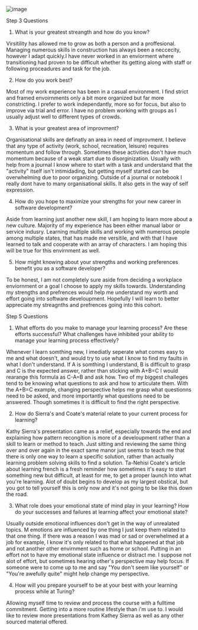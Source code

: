 ![image](https://user-images.githubusercontent.com/41242546/72687996-4100df80-3afb-11ea-93ba-095a7860b53e.png)

Step 3 Questions

1) What is your greatest streangth and how do you know?
  
  Virsitility has allowed me to grow as both a person and a proffesional. Managing numerous skills in construction has always been a neccecity, however I adapt quickly.I have never worked in an enviorment where transitioning had proven to be difficult whether its getting along with staff or following proceadures and task for the job.
  
2) How do you work best?
  
  Most of my work experience has been in a casual environment. I find strict and framed envoirnments only a bit more organized but far more constricting. I prefer to work independantly, more so for focus, but also to improve via trial and error. I have no problem working with groups as I usually adjust well to different types of crowds. 
  
3) What is your greatest area of improvment?
  
  Organisational skills are definatly an area in need of improvment. I believe that any type of activity (work, school, recreation, leisure) requires momentum and follow through. Sometimes these activities don't have much momentum because of a weak start due to disorginization. Usually with help from a journal I know where to start with a task and understand that the "activity" itself isn't intimidading, but getting myself started can be overwhelming due to poor organizing. Outside of a journal or notebook I really dont have to many organisational skills. It also gets in the way of self expression. 
  
4) How do you hope to maximize your strengths for your new career in software development?
  
  Aside from learning just another new skill, I am hoping to learn more about a new culture. Majority of my experience has been either manual labor or service indusry. Learning multiple skills and working with numerous people among multiple states, that has made me versitile, and with that I have learned to talk and cooperate with an array of characters. I am hoping this will be true for this envirnment as well.
  
5) How might knowing about your strengths and working preferences benefit you as a software developer?
  
  To be honest, I am not completely sure aside from deciding a workplace enviornment or a goal I choose to apply my skills towards. Understanding my strengths and prefrences would help me understand my worth and effort going into software develoupment. Hopefully I will learn to better appreciate my streagnths and prefrences going into this cohort.
  
Step 5 Questions
  
1) What efforts do you make to manage your learning process? Are these efforts successful? What challenges have inhibited your ability to manage your learning process effectively?

  Whenever I learn somthing new, I imediatly seperate what comes easy to me and what doesn't, and would try to use what I know to find my faults in what I don't understand. If A is somthing I understand, B is difficult to grasp and C is the expected answer, rather than sticking with A+B=C I would rearange this formula as C-A=B and ask how. Two of my biggest challeges tend to be knowing what questions to ask and how to articulate them. With the A+B=C example, changing perspective helps me grasp what questionns need to be asked, and more importantly what questions need to be answered. Though sometimes it is difficult to find the right perspective.
  
2) How do Sierra's and Coate's material relate to your current process for learning?
  
  Kathy Sierra's presentation came as a relief, especially towards the end and explaining how pattern recongition is more of a develoupment rather than a skill to learn or method to teach. Just sitting and reviewing the same thing over and over again in the exact same manor just seems to teach me that there is only one way to learn a specific solution, rather than actually learning problem solving skills to find a solution. Ta-Nehisi Coate's article about learning french is a fresh reminder how sometimes it's easy to start something new but difficult, at least for me, to get a proper launch into what you're learning. Alot of doubt begins to develop as my largest obstical, but you got to tell yourself this is only now and it's not going to be like this down the road.
  
3) What role does your emotional state of mind play in your learning? How do your successes and failures at learning affect your emotional state?

  Usually outside emotional influences don't get in the way of unrealated topics. M emotions are influenced by one thing I just keep them related to that one thing. If there was a reason I was mad or sad or overwhelmed at a job for example, I know it's only related to that what happened at that job and not another other envirnment such as home or school. Putting in an effort not to have my emotional state influence or distract me. I suppose not alot of effort, but sometimes hearing other's perspective may help focus. If someone were to come up to me and say "You don't seem like yourself" or "You're awefully quite" might help change my perspective.
  
4) How will you prepare yourself to be at your best with your learning process while at Turing?

  Allowing myself time to review and process the course with a fulltime commitment. Getting into a more routine lifestyle than i'm use to. I would like to review more presentations from Kathey Sierra as well as any other sourced material offered. 